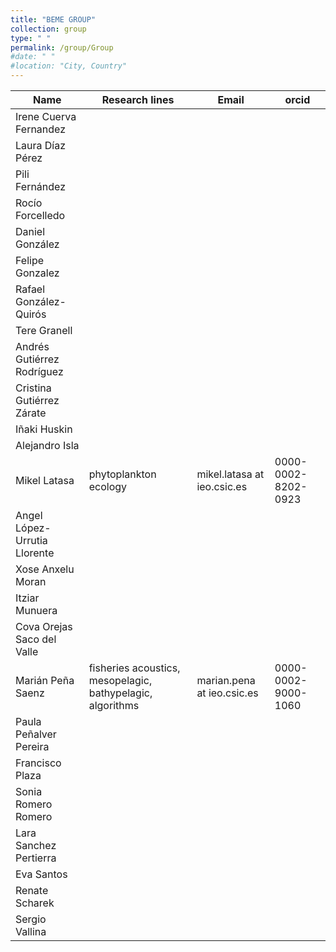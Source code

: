 ```yaml
---
title: "BEME GROUP"
collection: group
type: " "
permalink: /group/Group
#date: " "
#location: "City, Country"
---
```



|Name|Research lines|Email|orcid|
| ------------- | ------------- | ------------- | ------------- |
|Irene Cuerva Fernandez||||
|Laura Díaz Pérez||||
|Pili Fernández||||
|Rocío Forcelledo||||
|Daniel González||||
|Felipe Gonzalez||||
|Rafael González-Quirós ||||
|Tere Granell||||
|Andrés Gutiérrez Rodríguez||||
|Cristina Gutiérrez Zárate||||
|Iñaki Huskin||||
|Alejandro Isla||||
|Mikel Latasa |phytoplankton ecology|mikel.latasa at ieo.csic.es|0000-0002-8202-0923|
|Angel López-Urrutia Llorente||||
|Xose Anxelu Moran||||
|Itziar Munuera||||
|Cova Orejas Saco del Valle||||
|Marián Peña Saenz|fisheries acoustics, mesopelagic, bathypelagic, algorithms|marian.pena at ieo.csic.es|0000-0002-9000-1060|
|Paula Peñalver Pereira||||
|Francisco Plaza ||||
|Sonia Romero Romero||||
|Lara Sanchez Pertierra||||
|Eva Santos||||
|Renate Scharek||||
|Sergio Vallina||||










    
